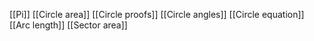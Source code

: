 [[Pi]]
[[Circle area]]
[[Circle proofs]]
[[Circle angles]]
[[Circle equation]]
[[Arc length]]
[[Sector area]]